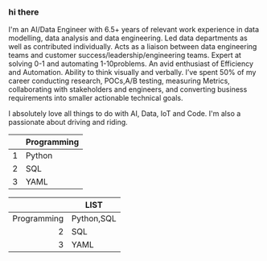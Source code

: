 ### hi there

I'm an AI/Data Engineer with 6.5+ years of relevant work experience in data modelling, data analysis and data engineering. Led data departments as well as contributed individually. Acts as a liaison between data engineering teams and customer success/leadership/engineering teams. Expert at solving 0-1 and automating 1-10problems. An avid enthusiast of Efficiency and Automation. Ability to think visually and verbally. I’ve spent 50% of my career conducting research, POCs,A/B testing, measuring Metrics, collaborating with stakeholders and engineers, and converting business requirements into smaller actionable technical goals.

I absolutely love all things to do with AI, Data, IoT and Code. I'm also a passionate about driving and riding.

|      | Programming   |
|-----:|---------------|
|     1|      Python   |     1|      Python   |
|     2|      SQL      |
|     3|      YAML     |

|      | LIST          |
|-----:|---------------|
|Programming|Python,SQL|
|     2|      SQL      |
|     3|      YAML     |


